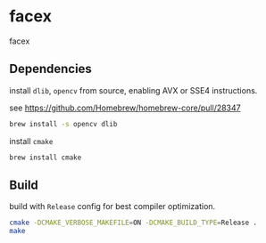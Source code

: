 # facex

facex

## Dependencies

install `dlib`, `opencv` from source, enabling AVX or SSE4 instructions.

see https://github.com/Homebrew/homebrew-core/pull/28347

```bash
brew install -s opencv dlib
```

install `cmake`

```bash
brew install cmake
```

## Build

build with `Release` config for best compiler optimization.

```bash
cmake -DCMAKE_VERBOSE_MAKEFILE=ON -DCMAKE_BUILD_TYPE=Release .
make
```
